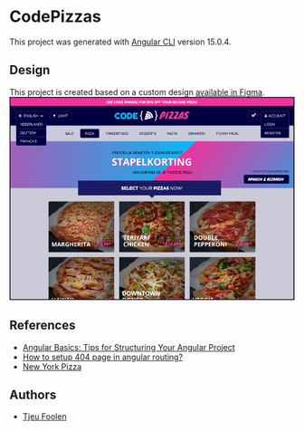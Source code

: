 # CodePizzas
This project was generated with [Angular CLI](https://github.com/angular/angular-cli) version 15.0.4.

## Design
This project is created based on a custom design [available in Figma](https://www.figma.com/file/g8A1SzbDgXZ9IbtNN8smY5/Website?node-id=0%3A1&t=AWNDFby65g3UhwpR-1).
![Screenshot of the products overview page](./screenshot.png)

## References
- [Angular Basics: Tips for Structuring Your Angular Project](https://www.telerik.com/blogs/angular-basics-tips-structuring-angular-project)
- [How to setup 404 page in angular routing?](https://www.geeksforgeeks.org/how-to-setup-404-page-in-angular-routing/)
- [New York Pizza](https://www.newyorkpizza.nl/)

## Authors
- [Tjeu Foolen](https://github.com/tjeufoolen)
